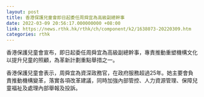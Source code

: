 ```yaml
---
layout: post
title: 香港保護兒童會即日起委任周舜宜為高級副總幹事
date: 2022-03-09 20:56:17.000000000 +08:00
link: https://news.rthk.hk/rthk/ch/component/k2/1638073-20220309.htm
categories: rthk
---
```


香港保護兒童會宣布，即日起委任周舜宜為高級副總幹事，專責推動重塑機構文化以提升兒童的照顧，為革新計劃重點舉措之一。

香港保護兒童會表示，周舜宜為資深政務官，在政府服務超過25年。她主要會負責推動機構變革，落實各項改革建議，同時加強內部管控、人力資源管理、保障兒童福祉及處理內部舉報及投訴。

